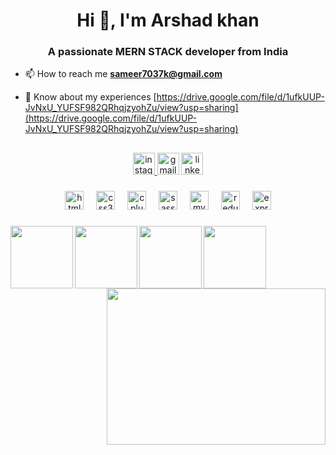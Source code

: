 <h1 align="center">Hi 👋, I'm Arshad khan </h1>   

<h3 align="center">A passionate MERN STACK developer from India </h3>

- 📫 How to reach me **sameer7037k@gmail.com**

- 📄 Know about my experiences [https://drive.google.com/file/d/1ufkUUP-JvNxU_YUFSF982QRhqjzyohZu/view?usp=sharing](https://drive.google.com/file/d/1ufkUUP-JvNxU_YUFSF982QRhqjzyohZu/view?usp=sharing)

<h2 align="left"></h2>



<div align="center">
  <a href="https://instagram.com/0arshad0">
  <img  src="https://img.shields.io/static/v1?message=Instagram&logo=instagram&label=&color=E4405F&logoColor=white&labelColor=&style=for-the-badge" height="35" alt="instagram logo"  /> </a>

 <a href="sameer7037k@gmail.com">
  <img  src="https://img.shields.io/static/v1?message=Gmail&logo=gmail&label=&color=D14836&logoColor=white&labelColor=&style=for-the-badge" height="35" alt="gmail logo"  /></a>
  <img src="https://img.shields.io/static/v1?message=LinkedIn&logo=linkedin&label=&color=0077B5&logoColor=white&labelColor=&style=for-the-badge" height="35" alt="linkedin logo"  />
</div>

###

<div align="center">
   <img src="https://cdn.jsdelivr.net/gh/devicons/devicon/icons/html5/html5-original.svg" height="30" alt="html5 logo"  />
  <img width="12" />
  <img src="https://cdn.jsdelivr.net/gh/devicons/devicon/icons/css3/css3-original.svg" height="30" alt="css3 logo"  />
  <img width="12" />
  <img src="https://cdn.simpleicons.org/c++/00599C" height="30" alt="cplusplus logo"  />
  <img width="12" />
  <img src="https://cdn.jsdelivr.net/gh/devicons/devicon/icons/sass/sass-original.svg" height="30" alt="sass logo"  />
  <img width="12" />
  <img src="https://cdn.jsdelivr.net/gh/devicons/devicon/icons/mysql/mysql-original.svg" height="30" alt="mysql logo"  />
  <img width="12" />
  <img src="https://cdn.jsdelivr.net/gh/devicons/devicon/icons/redux/redux-original.svg" height="30" alt="redux logo"  />
  <img width="12" />
  <img src="https://skillicons.dev/icons?i=express" height="30" alt="express logo"  />
</div>
</div>

###

<img align="left" height="100" src="https://user-images.githubusercontent.com/74038190/212257467-871d32b7-e401-42e8-a166-fcfd7baa4c6b.gif"  />

###

<img align="left" height="100" src="https://user-images.githubusercontent.com/74038190/212257454-16e3712e-945a-4ca2-b238-408ad0bf87e6.gif"  />

###

<img align="left" height="100" src="https://media1.giphy.com/media/v1.Y2lkPTc5MGI3NjExenVrbzBpNG40aDQ4dHh1aDdnOGZoNTJ3Ym5tNnBwMzFpY3RxeXB3eiZlcD12MV9pbnRlcm5hbF9naWZfYnlfaWQmY3Q9cw/tAjb5pyCEBhEb8jWxC/giphy.webp"  />

###

<img align="left" height="100" src="https://user-images.githubusercontent.com/74038190/212257460-738ff738-247f-4445-a718-cdd0ca76e2db.gif"  />

###

###

<img align="right" height="250" width="350" src="https://user-images.githubusercontent.com/74038190/235224431-e8c8c12e-6826-47f1-89fb-2ddad83b3abf.gif"  />

###

<br clear="both">



###

<div align="left">
</div>

###

